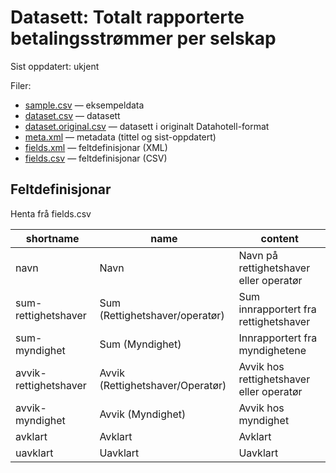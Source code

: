 # Datasett:     Totalt rapporterte betalingsstrømmer per selskap
 Sist oppdatert: ukjent

 Filer:
 - [sample.csv](sample.csv) — eksempeldata
 - [dataset.csv](dataset.csv) — datasett
 - [dataset.original.csv](dataset.original.csv) — datasett i originalt Datahotell-format
 - [meta.xml](meta.xml) — metadata (tittel og sist-oppdatert)
 - [fields.xml](fields.xml) — feltdefinisjonar (XML)
 - [fields.csv](fields.csv) — feltdefinisjonar (CSV)


## Feltdefinisjonar
Henta frå fields.csv

| shortname | name | content |
| --- | --- | --- |
| navn | Navn | Navn på rettighetshaver eller operatør |
| sum-rettighetshaver | Sum (Rettighetshaver/operatør) | Sum innrapportert fra rettighetshaver |
| sum-myndighet | Sum (Myndighet) | Innrapportert fra myndighetene |
| avvik-rettighetshaver | Avvik (Rettighetshaver/Operatør) | Avvik hos rettighetshaver eller operatør |
| avvik-myndighet | Avvik (Myndighet) | Avvik hos myndighet |
| avklart | Avklart | Avklart |
| uavklart | Uavklart | Uavklart |
